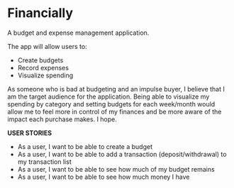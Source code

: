 # Financially
A budget and expense management application.

The app will allow users to:
- Create budgets
- Record expenses
- Visualize spending

As someone who is bad at budgeting and an impulse buyer, I believe that I am the target audience for the application. Being able to visualize my spending by category and setting budgets for each week/month would allow me to feel more in control of my finances and be more aware of the impact each purchase makes. I hope.

**USER STORIES**
- As a user, I want to be able to create a budget
- As a user, I want to be able to add a transaction (deposit/withdrawal) to my transaction list
- As a user, I want to be able to see how much of my budget remains
- As a user, I want to be able to see how much money I have
